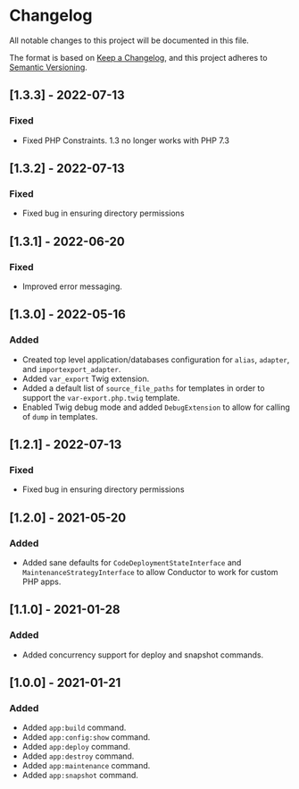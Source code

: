 # Changelog

All notable changes to this project will be documented in this file.

The format is based on [Keep a Changelog](https://keepachangelog.com/en/1.0.0/), and this project adheres
to [Semantic Versioning](https://semver.org/spec/v2.0.0.html).

## [1.3.3] - 2022-07-13

### Fixed

- Fixed PHP Constraints. 1.3 no longer works with PHP 7.3

## [1.3.2] - 2022-07-13

### Fixed

- Fixed bug in ensuring directory permissions

## [1.3.1] - 2022-06-20

### Fixed

- Improved error messaging.

## [1.3.0] - 2022-05-16

### Added

- Created top level application/databases configuration for `alias`, `adapter`, and `importexport_adapter`.
- Added `var_export` Twig extension.
- Added a default list of `source_file_paths` for templates in order to support the
  `var-export.php.twig` template.
- Enabled Twig debug mode and added `DebugExtension` to allow for calling of `dump` in templates.

## [1.2.1] - 2022-07-13

### Fixed

- Fixed bug in ensuring directory permissions

## [1.2.0] - 2021-05-20

### Added

- Added sane defaults for `CodeDeploymentStateInterface` and `MaintenanceStrategyInterface` to allow Conductor to work
  for custom PHP apps.

## [1.1.0] - 2021-01-28

### Added

- Added concurrency support for deploy and snapshot commands.

## [1.0.0] - 2021-01-21

### Added

- Added `app:build` command.
- Added `app:config:show` command.
- Added `app:deploy` command.
- Added `app:destroy` command.
- Added `app:maintenance` command.
- Added `app:snapshot` command.
